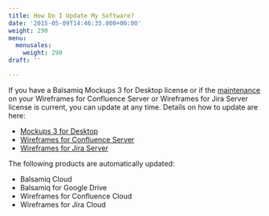 ```yaml
---
title: How Do I Update My Software?
date: '2015-05-09T14:46:35.000+00:00'
weight: 290
menu:
  menusales:
    weight: 290
draft: ''

---
```


If you have a Balsamiq Mockups 3 for Desktop license or if the [maintenance](/sales/maintenance/) on your Wireframes for Confluence Server or Wireframes for Jira Server license is current, you can update at any time. Details on how to update are here:

*   [Mockups 3 for Desktop](/installation/update/)
*   [Wireframes for Confluence Server](https://docs.balsamiq.com/confluence/server/wireframes/admin-guide/#updating-instructions)
*   [Wireframes for Jira Server](https://docs.balsamiq.com/jira/server/wireframes/admin-guide/#updating-instructions)

The following products are automatically updated:

*   Balsamiq Cloud
*   Balsamiq for Google Drive
*   Wireframes for Confluence Cloud
*   Wireframes for Jira Cloud
